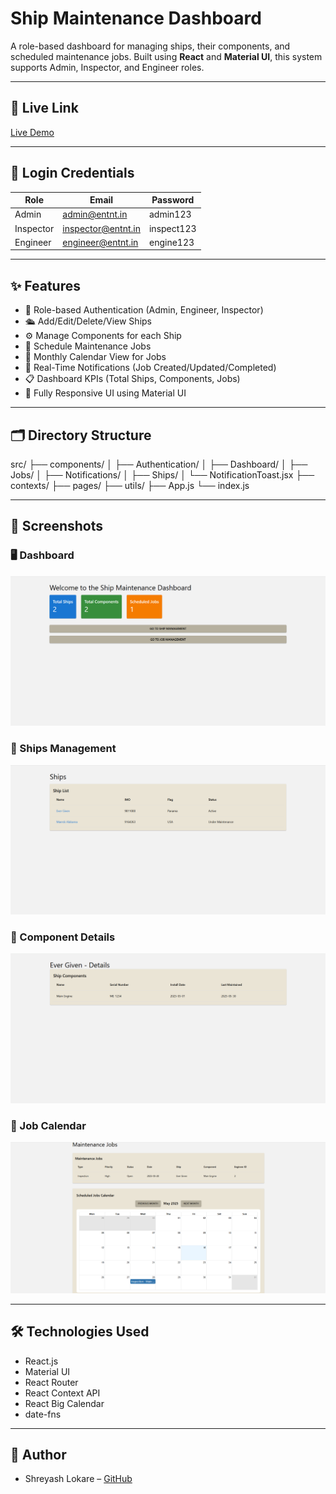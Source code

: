 # Ship Maintenance Dashboard

A role-based dashboard for managing ships, their components, and scheduled maintenance jobs. Built using **React** and **Material UI**, this system supports Admin, Inspector, and Engineer roles.

---

## 🚀 Live Link

[Live Demo](https://ship-maintenance-dashboard-six.vercel.app/) 

---

## 👤 Login Credentials

| Role      | Email                 | Password     |
|-----------|------------------------|--------------|
| Admin     | admin@entnt.in         | admin123     |
| Inspector | inspector@entnt.in     | inspect123   |
| Engineer  | engineer@entnt.in      | engine123    |

---

## ✨ Features

- 🔐 Role-based Authentication (Admin, Engineer, Inspector)
- 🛳️ Add/Edit/Delete/View Ships
- ⚙️ Manage Components for each Ship
- 📅 Schedule Maintenance Jobs
- 📆 Monthly Calendar View for Jobs
- 📢 Real-Time Notifications (Job Created/Updated/Completed)
- 📋 Dashboard KPIs (Total Ships, Components, Jobs)
- 🎨 Fully Responsive UI using Material UI

---

## 🗂️ Directory Structure

src/
├── components/
│ ├── Authentication/
│ ├── Dashboard/
│ ├── Jobs/
│ ├── Notifications/
│ ├── Ships/
│ └── NotificationToast.jsx
├── contexts/
├── pages/
├── utils/
├── App.js
└── index.js


---

## 📸 Screenshots

### 🖥️ Dashboard
![Dashboard](./dashboard.png)

### 🚢 Ships Management
![Ships](./ships.png)

### 🧩 Component Details
![Component](./component-details.png)

### 📅 Job Calendar
![Calendar](./calendar.png)

---

## 🛠️ Technologies Used

- React.js
- Material UI
- React Router
- React Context API
- React Big Calendar
- date-fns

---

## 🙌 Author

- Shreyash Lokare – [GitHub](https://github.com/Shre0502)
